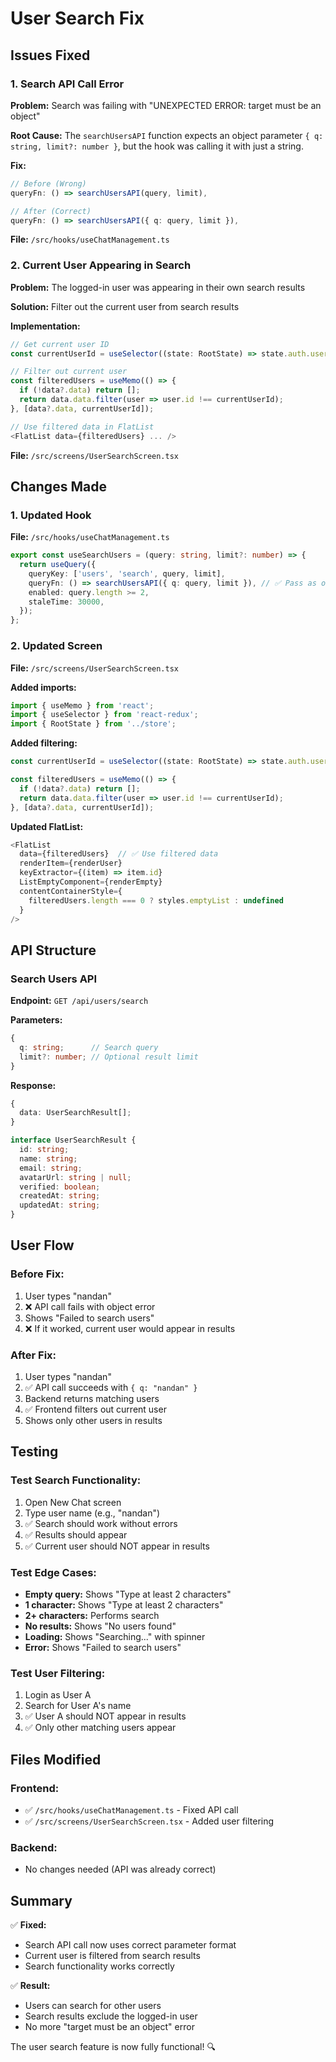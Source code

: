 # User Search Fix

## Issues Fixed

### 1. Search API Call Error
**Problem:** Search was failing with "UNEXPECTED ERROR: target must be an object"

**Root Cause:** The `searchUsersAPI` function expects an object parameter `{ q: string, limit?: number }`, but the hook was calling it with just a string.

**Fix:**
```typescript
// Before (Wrong)
queryFn: () => searchUsersAPI(query, limit),

// After (Correct)
queryFn: () => searchUsersAPI({ q: query, limit }),
```

**File:** `/src/hooks/useChatManagement.ts`

### 2. Current User Appearing in Search
**Problem:** The logged-in user was appearing in their own search results

**Solution:** Filter out the current user from search results

**Implementation:**
```typescript
// Get current user ID
const currentUserId = useSelector((state: RootState) => state.auth.user?.id);

// Filter out current user
const filteredUsers = useMemo(() => {
  if (!data?.data) return [];
  return data.data.filter(user => user.id !== currentUserId);
}, [data?.data, currentUserId]);

// Use filtered data in FlatList
<FlatList data={filteredUsers} ... />
```

**File:** `/src/screens/UserSearchScreen.tsx`

## Changes Made

### 1. Updated Hook
**File:** `/src/hooks/useChatManagement.ts`

```typescript
export const useSearchUsers = (query: string, limit?: number) => {
  return useQuery({
    queryKey: ['users', 'search', query, limit],
    queryFn: () => searchUsersAPI({ q: query, limit }), // ✅ Pass as object
    enabled: query.length >= 2,
    staleTime: 30000,
  });
};
```

### 2. Updated Screen
**File:** `/src/screens/UserSearchScreen.tsx`

**Added imports:**
```typescript
import { useMemo } from 'react';
import { useSelector } from 'react-redux';
import { RootState } from '../store';
```

**Added filtering:**
```typescript
const currentUserId = useSelector((state: RootState) => state.auth.user?.id);

const filteredUsers = useMemo(() => {
  if (!data?.data) return [];
  return data.data.filter(user => user.id !== currentUserId);
}, [data?.data, currentUserId]);
```

**Updated FlatList:**
```typescript
<FlatList
  data={filteredUsers}  // ✅ Use filtered data
  renderItem={renderUser}
  keyExtractor={(item) => item.id}
  ListEmptyComponent={renderEmpty}
  contentContainerStyle={
    filteredUsers.length === 0 ? styles.emptyList : undefined
  }
/>
```

## API Structure

### Search Users API
**Endpoint:** `GET /api/users/search`

**Parameters:**
```typescript
{
  q: string;      // Search query
  limit?: number; // Optional result limit
}
```

**Response:**
```typescript
{
  data: UserSearchResult[];
}

interface UserSearchResult {
  id: string;
  name: string;
  email: string;
  avatarUrl: string | null;
  verified: boolean;
  createdAt: string;
  updatedAt: string;
}
```

## User Flow

### Before Fix:
1. User types "nandan"
2. ❌ API call fails with object error
3. Shows "Failed to search users"
4. ❌ If it worked, current user would appear in results

### After Fix:
1. User types "nandan"
2. ✅ API call succeeds with `{ q: "nandan" }`
3. Backend returns matching users
4. ✅ Frontend filters out current user
5. Shows only other users in results

## Testing

### Test Search Functionality:
1. Open New Chat screen
2. Type user name (e.g., "nandan")
3. ✅ Search should work without errors
4. ✅ Results should appear
5. ✅ Current user should NOT appear in results

### Test Edge Cases:
- **Empty query:** Shows "Type at least 2 characters"
- **1 character:** Shows "Type at least 2 characters"
- **2+ characters:** Performs search
- **No results:** Shows "No users found"
- **Loading:** Shows "Searching..." with spinner
- **Error:** Shows "Failed to search users"

### Test User Filtering:
1. Login as User A
2. Search for User A's name
3. ✅ User A should NOT appear in results
4. ✅ Only other matching users appear

## Files Modified

### Frontend:
- ✅ `/src/hooks/useChatManagement.ts` - Fixed API call
- ✅ `/src/screens/UserSearchScreen.tsx` - Added user filtering

### Backend:
- No changes needed (API was already correct)

## Summary

✅ **Fixed:**
- Search API call now uses correct parameter format
- Current user is filtered from search results
- Search functionality works correctly

✅ **Result:**
- Users can search for other users
- Search results exclude the logged-in user
- No more "target must be an object" error

The user search feature is now fully functional! 🔍
